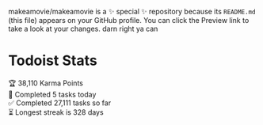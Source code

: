 makeamovie/makeamovie is a ✨ special ✨ repository because its `README.md` (this file) appears on your GitHub profile.
You can click the Preview link to take a look at your changes. darn right ya can

# Todoist Stats

<!-- TODO-IST:START -->
🏆  38,110 Karma Points           
🌸  Completed 5 tasks today           
✅  Completed 27,111 tasks so far           
⏳  Longest streak is 328 days
<!-- TODO-IST:END -->